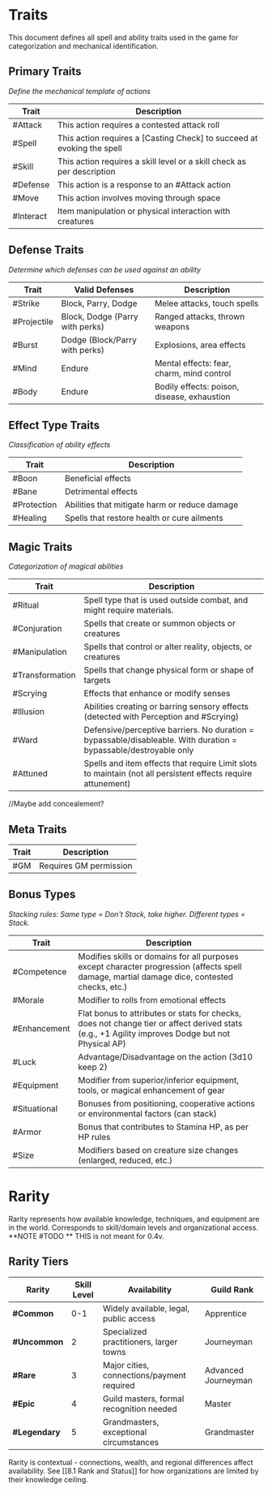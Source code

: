 # Traits

This document defines all spell and ability traits used in the game for categorization and mechanical identification.

## Primary Traits
*Define the mechanical template of actions*

| Trait     | Description                                                            |
| --------- | ---------------------------------------------------------------------- |
| #Attack   | This action requires a contested attack roll                           |
| #Spell    | This action requires a [Casting Check] to succeed at evoking the spell |
| #Skill    | This action requires a skill level or a skill check as per description |
| #Defense  | This action is a response to an #Attack action                         |
| #Move     | This action involves moving through space                              |
| #Interact | Item manipulation or physical interaction with creatures               |

## Defense Traits
*Determine which defenses can be used against an ability*

| Trait | Valid Defenses | Description |
|-------|----------------|-------------|
| #Strike | Block, Parry, Dodge | Melee attacks, touch spells |
| #Projectile | Block, Dodge (Parry with perks) | Ranged attacks, thrown weapons |
| #Burst | Dodge (Block/Parry with perks) | Explosions, area effects |
| #Mind | Endure | Mental effects: fear, charm, mind control |
| #Body | Endure | Bodily effects: poison, disease, exhaustion |


## Effect Type Traits
*Classification of ability effects*

| Trait | Description |
|-------|-------------|
| #Boon | Beneficial effects |
| #Bane | Detrimental effects |
| #Protection | Abilities that mitigate harm or reduce damage |
| #Healing | Spells that restore health or cure ailments |

## Magic Traits
*Categorization of magical abilities*

| Trait | Description |
|-------|-------------|
| #Ritual | Spell type that is used outside combat, and might require materials.  |
| #Conjuration | Spells that create or summon objects or creatures |
| #Manipulation | Spells that control or alter reality, objects, or creatures |
| #Transformation | Spells that change physical form or shape of targets |
| #Scrying | Effects that enhance or modify senses |
| #Illusion | Abilities creating or barring sensory effects (detected with Perception and #Scrying) |
| #Ward | Defensive/perceptive barriers. No duration = bypassable/disableable. With duration = bypassable/destroyable only |
| #Attuned | Spells and item effects that require Limit slots to maintain (not all persistent effects require attunement) |
//Maybe add concealement?

## Meta Traits

| Trait | Description |
|-------|-------------|
| #GM | Requires GM permission |

## Bonus Types
*Stacking rules: Same type = Don't Stack, take higher. Different types = Stack.*

| Trait | Description |
|-------|-------------|
| #Competence | Modifies skills or domains for all purposes except character progression (affects spell damage, martial damage dice, contested checks, etc.) |
| #Morale | Modifier to rolls from emotional effects |
| #Enhancement | Flat bonus to attributes or stats for checks, does not change tier or affect derived stats (e.g., +1 Agility improves Dodge but not Physical AP) |
| #Luck | Advantage/Disadvantage on the action (3d10 keep 2) |
| #Equipment | Modifier from superior/inferior equipment, tools, or magical enhancement of gear |
| #Situational | Bonuses from positioning, cooperative actions or environmental factors (can stack) |
| #Armor | Bonus that contributes to Stamina HP, as per HP rules |
| #Size | Modifiers based on creature size changes (enlarged, reduced, etc.) |

# Rarity

Rarity represents how available knowledge, techniques, and equipment are in the world. Corresponds to skill/domain levels and organizational access.
**NOTE #TODO ** THIS is not meant for 0.4v.
## Rarity Tiers

| Rarity | Skill Level | Availability | Guild Rank |
|--------|------------|--------------|------------|
| **#Common** | 0-1 | Widely available, legal, public access | Apprentice |
| **#Uncommon** | 2 | Specialized practitioners, larger towns | Journeyman |
| **#Rare** | 3 | Major cities, connections/payment required | Advanced Journeyman |
| **#Epic** | 4 | Guild masters, formal recognition needed | Master |
| **#Legendary** | 5 | Grandmasters, exceptional circumstances | Grandmaster |

Rarity is contextual - connections, wealth, and regional differences affect availability. See [[8.1 Rank and Status]] for how organizations are limited by their knowledge ceiling.
